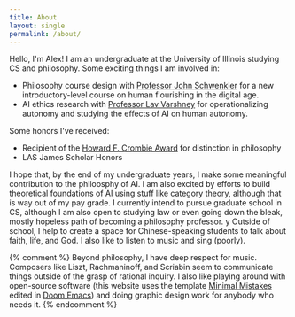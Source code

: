 ```yaml
---
title: About
layout: single
permalink: /about/
---
```


Hello, I'm Alex! I am an undergraduate at the University of Illinois studying CS and philosophy. Some exciting things I am involved in: 
* Philosophy course design with [Professor John Schwenkler](https://philosophy.illinois.edu/directory/profile/jschwenk) for a new introductory-level course on human flourishing in the digital age.
* AI ethics research with [Professor Lav Varshney](https://ece.illinois.edu/about/directory/faculty/varshney) for operationalizing autonomy and studying the effects of AI on human autonomy.

Some honors I've received: 
* Recipient of the [Howard F. Crombie Award](https://philosophy.illinois.edu/news/2024-05-10t155215/department-philosophy-announces-more-recipients-annual-awards) for distinction in philosophy
* LAS James Scholar Honors 

I hope that, by the end of my undergraduate years, I make some meaningful contribution to the philoosphy of AI. I am also excited by efforts to build theoretical foundations of AI using stuff like category theory, although that is way out of my pay grade. I currently intend to pursue graduate school in CS, although I am also open to studying law or even going down the bleak, mostly hopeless path of becoming a philosophy professor. 
y
Outside of school, I help to create a space for Chinese-speaking students to talk about faith, life, and God. I also like to listen to music and sing (poorly).  

{% comment %}
Beyond philosophy, I have deep respect for music. Composers like Liszt, Rachmaninoff, and Scriabin seem to communicate things outside of the grasp of rational inquiry. I also like playing around with open-source software (this website uses the template [Minimal Mistakes](https://mmistakes.github.io/minimal-mistakes/) edited in [Doom Emacs](https://github.com/doomemacs/doomemacs)) and doing graphic design work for anybody who needs it. 
{% endcomment %}
